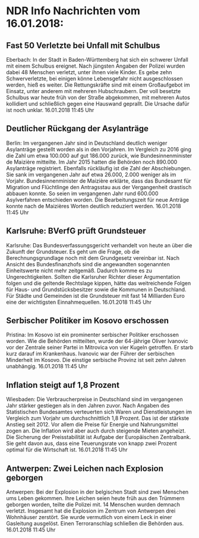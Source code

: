 # NDR Info Nachrichten vom 16.01.2018:


## Fast 50 Verletzte bei Unfall mit Schulbus
Eberbach: In der Stadt in Baden-Württemberg hat sich ein schwerer Unfall mit einem Schulbus ereignet. Nach jüngsten Angaben der Polizei wurden dabei 48 Menschen verletzt, unter ihnen viele Kinder. Es gebe zehn Schwerverletzte, bei einigen könne Lebensgefahr nicht ausgeschlossen werden, hieß es weiter. Die Rettungskräfte sind mit einem Großaufgebot im Einsatz, unter anderem mit mehreren Hubschraubern. Der voll besetzte Schulbus war heute früh von der Straße abgekommen, mit mehreren Autos kollidiert und schließlich gegen eine Hauswand geprallt. Die Ursache dafür ist noch unklar. 16.01.2018 11:45 Uhr 

## Deutlicher Rückgang der Asylanträge
Berlin: Im vergangenen Jahr sind in Deutschland deutlich weniger Asylanträge gestellt worden als in den Vorjahren. Im Vergleich zu 2016 ging die Zahl um etwa 100.000 auf gut 186.000 zurück, wie Bundesinnenminister de Maizière mitteilte. Im Jahr 2015 hatten die Behörden noch 890.000 Asylanträge registriert. Ebenfalls rückläufig ist die Zahl der Abschiebungen. Sie sank im vergangenen Jahr auf etwa 26.000, 2.000 weniger als im Vorjahr. Bundesinnenminister de Maizière erklärte, dass das Bundesamt für Migration und Flüchtlinge den Antragsstau aus der Vergangenheit drastisch abbauen konnte. So seien im vergangenen Jahr rund 600.000 Asylverfahren entschieden worden. Die Bearbeitungszeit für neue Anträge konnte nach de Maizières Worten deutlich reduziert werden. 16.01.2018 11:45 Uhr 

## Karlsruhe: BVerfG prüft Grundsteuer
Karlsruhe: Das Bundesverfassungsgericht verhandelt von heute an über die Zukunft der Grundsteuer. Es geht um die Frage, ob die Berechnungsgrundlage noch mit dem Grundgesetz vereinbar ist. Nach Ansicht des Bundesfinanzhofs sind die angewandten sogenannten Einheitswerte nicht mehr zeitgemäß. Dadurch komme es zu Ungerechtigkeiten. Sollten die Karlsruher Richter dieser Argumentation folgen und die geltende Rechtslage kippen, hätte das weitreichende Folgen für Haus- und Grundstücksbesitzer sowie die Kommunen in Deutschland. Für Städte und Gemeinden ist die Grundsteuer mit fast 14 Milliarden Euro eine der wichtigsten Einnahmequellen. 16.01.2018 11:45 Uhr 

## Serbischer Politiker im Kosovo erschossen
Pristina: Im Kosovo ist ein prominenter serbischer Politiker erschossen worden. Wie die Behörden  mitteilten, wurde der  64-jährige Oliver Ivanovic vor der Zentrale seiner Partei in Mitrovica von vier Kugeln getroffen. Er starb kurz darauf im Krankenhaus. Ivanovic war der Führer der serbischen Minderheit im Kosovo. Die einstige serbische Provinz ist seit zehn Jahren unabhängig. 16.01.2018 11:45 Uhr 

## Inflation steigt auf 1,8 Prozent
Wiesbaden: Die Verbraucherpreise in Deutschland sind im vergangenen Jahr stärker gestiegen als in den Jahren zuvor. Nach Angaben des Statistischen Bundesamtes verteuerten sich Waren und Dienstleistungen im Vergleich zum Vorjahr um durchschnittlich 1,8 Prozent. Das ist der stärkste Anstieg seit 2012. Vor allem die Preise für Energie und Nahrungsmittel zogen an. Die Inflation wird aber auch durch steigende Mieten angeheizt. Die Sicherung der Preisstabilität ist Aufgabe der Europäischen Zentralbank. Sie geht davon aus, dass eine Teuerungsrate von knapp zwei Prozent optimal für die Wirtschaft ist. 16.01.2018 11:45 Uhr 

## Antwerpen: Zwei Leichen nach Explosion geborgen
Antwerpen: Bei der Explosion in der belgischen Stadt sind zwei Menschen ums Leben gekommen. Ihre Leichen seien heute früh aus den Trümmern geborgen worden, teilte die Polizei mit. 14 Menschen wurden demnach verletzt. Insgesamt hat die Explosion im Zentrum von Antwerpen drei Wohnhäuser zerstört. Sie wurde vermutlich von einem Leck in einer Gasleitung ausgelöst. Einen Terroranschlag schließen die Behörden aus. 16.01.2018 11:45 Uhr 
